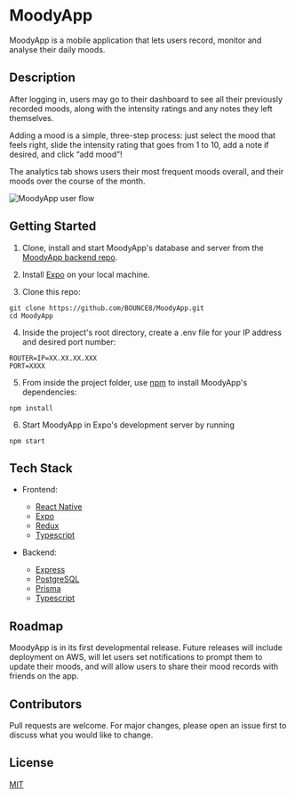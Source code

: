 # MoodyApp

MoodyApp is a mobile application that lets users record, monitor and analyse their daily moods.

## Description

After logging in, users may go to their dashboard to see all their previously recorded moods, along with the intensity ratings and any notes they left themselves.

Adding a mood is a simple, three-step process: just select the mood that feels right, slide the intensity rating that goes from 1 to 10, add a note if desired, and click “add mood”!

The analytics tab shows users their most frequent moods overall, and their moods over the course of the month.

![MoodyApp user flow](https://github.com/BOUNCE8/MoodyApp/raw/feature/brandAssets/brand%20assets/%23B8D8B7.png)

## Getting Started

1. Clone, install and start MoodyApp's database and server from the [MoodyApp backend repo](https://github.com/BOUNCE8/MoodyApp-Backend/tree/development).

2. Install [Expo](https://expo.io/) on your local machine.

3. Clone this repo:

```
git clone https://github.com/BOUNCE8/MoodyApp.git
cd MoodyApp
```

4. Inside the project's root directory, create a .env file for your IP address and desired port number:

```
ROUTER=IP=XX.XX.XX.XXX
PORT=XXXX
```

5. From inside the project folder, use [npm](https://npmjs.com/) to install MoodyApp's dependencies:

```
npm install
```

6. Start MoodyApp in Expo's development server by running

```
npm start
```

## Tech Stack

- Frontend:

  - [React Native](https://reactnative.dev/)
  - [Expo](https://expo.io/)
  - [Redux](https://redux.js.org/)
  - [Typescript](https://www.typescriptlang.org/)

- Backend:
  - [Express](https://expressjs.com/)
  - [PostgreSQL](postgresql.org/)
  - [Prisma](https://www.prisma.io/)
  - [Typescript](https://www.typescriptlang.org/)

## Roadmap

MoodyApp is in its first developmental release. Future releases will include deployment on AWS, will let users set notifications to prompt them to update their moods, and will allow users to share their mood records with friends on the app.

## Contributors

Pull requests are welcome. For major changes, please open an issue first to discuss what you would like to change.

## License

[MIT](https://choosealicense.com/licenses/mit/)
